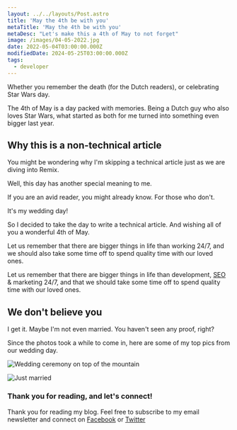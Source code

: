 ```yaml
---
layout: ../../layouts/Post.astro
title: 'May the 4th be with you'
metaTitle: 'May the 4th be with you'
metaDesc: "Let's make this a 4th of May to not forget"
image: /images/04-05-2022.jpg
date: 2022-05-04T03:00:00.000Z
modifiedDate: 2024-05-25T03:00:00.000Z
tags:
  - developer
---
```


Whether you remember the death (for the Dutch readers), or celebrating Star Wars day.

The 4th of May is a day packed with memories.
Being a Dutch guy who also loves Star Wars, what started as both for me turned into something even bigger last year.

## Why this is a non-technical article

You might be wondering why I'm skipping a technical article just as we are diving into Remix.

Well, this day has another special meaning to me.

If you are an avid reader, you might already know.
For those who don't.

It's my wedding day!

So I decided to take the day to write a technical article.
And wishing all of you a wonderful 4th of May.

Let us remember that there are bigger things in life than working 24/7, and we should also take some time off to spend quality time with our loved ones.

Let us remember that there are bigger things in life than development, <a href="https://snowmaddigital.com/seo-for-wedding-venues/" target="_blank">SEO</a> & marketing 24/7, and that we should take some time off to spend quality time with our loved ones.

## We don't believe you

I get it. Maybe I'm not even married. You haven't seen any proof, right?

Since the photos took a while to come in, here are some of my top pics from our wedding day.

![Wedding ceremony on top of the mountain](https://cdn.hashnode.com/res/hashnode/image/upload/v1650778667721/SzXksdh7g.jpeg)

![Just married](https://cdn.hashnode.com/res/hashnode/image/upload/v1650778702202/DgZtQbWtP.jpeg)

### Thank you for reading, and let's connect!

Thank you for reading my blog. Feel free to subscribe to my email newsletter and connect on [Facebook](https://www.facebook.com/DailyDevTipsBlog) or [Twitter](https://twitter.com/DailyDevTips1)
